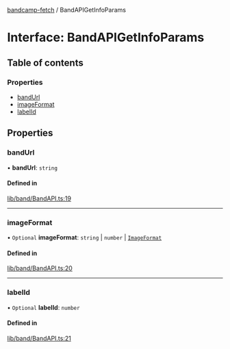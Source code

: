 [bandcamp-fetch](../README.md) / BandAPIGetInfoParams

# Interface: BandAPIGetInfoParams

## Table of contents

### Properties

- [bandUrl](BandAPIGetInfoParams.md#bandurl)
- [imageFormat](BandAPIGetInfoParams.md#imageformat)
- [labelId](BandAPIGetInfoParams.md#labelid)

## Properties

### bandUrl

• **bandUrl**: `string`

#### Defined in

[lib/band/BandAPI.ts:19](https://github.com/patrickkfkan/bandcamp-fetch/blob/19ec315/src/lib/band/BandAPI.ts#L19)

___

### imageFormat

• `Optional` **imageFormat**: `string` \| `number` \| [`ImageFormat`](ImageFormat.md)

#### Defined in

[lib/band/BandAPI.ts:20](https://github.com/patrickkfkan/bandcamp-fetch/blob/19ec315/src/lib/band/BandAPI.ts#L20)

___

### labelId

• `Optional` **labelId**: `number`

#### Defined in

[lib/band/BandAPI.ts:21](https://github.com/patrickkfkan/bandcamp-fetch/blob/19ec315/src/lib/band/BandAPI.ts#L21)
